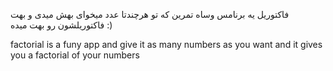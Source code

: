فاکتوریل یه برنامس وساه تمرین که تو هرچندتا عدد میخوای بهش میدی و بهت فاکتوریلشون رو بهت میده :)

factorial is a funy app and give it as many numbers as you want and it gives you a factorial of your numbers 